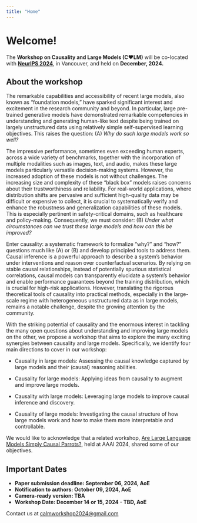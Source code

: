 ```yaml
---
title: "Home"
---
```


# Welcome!

<!-- <img src="logo.jpeg" alt="CALM workshop" width="500px"/></a> -->

The **Workshop on
Causality and Large Models (C♥️LM)** will be co-located with [**NeurIPS 2024**](https://neurips.cc/Conferences/2024/), in Vancouver, and held on **December, 2024.**


## About the workshop

The remarkable capabilities and accessibility of recent large models, also known as “foundation models,” have sparked significant interest and excitement in the research community and beyond. In particular, large pre-trained generative models have demonstrated remarkable competencies in understanding and generating human-like text despite being trained on largely unstructured data using relatively simple self-supervised learning objectives. This raises the question: (A) *Why do such large models work so well?*

The impressive performance, sometimes even exceeding human experts, across a wide variety of benchmarks, together with the incorporation of multiple modalities such as images, text, and audio, makes these large models particularly versatile decision-making systems. However, the increased adoption of these models is not without challenges. The increasing size and complexity of these “black box” models raises concerns about their trustworthiness and reliability. For real-world applications, where distribution shifts are pervasive and sufficient high-quality data may be difficult or expensive to collect, it is crucial to systematically verify and enhance the robustness and generalization capabilities of these models. This is especially pertinent in safety-critical domains, such as healthcare and policy-making. Consequently, we must consider: (B) *Under what circumstances can we trust these large models and how can this be improved?*

Enter causality: a systematic framework to formalize “why?” and “how?” questions much like (A) or (B) and develop principled tools to address them. Causal inference is a powerful approach to describe a system’s behavior under interventions and reason over counterfactual scenarios. By relying on stable causal relationships, instead of potentially spurious statistical correlations, causal models can transparently elucidate a system’s behavior and enable performance guarantees beyond the training distribution, which is crucial for high-risk applications. However, translating the rigorous theoretical tools of causality into practical methods, especially in the large-scale regime with heterogeneous unstructured data as in large models, remains a notable challenge, despite the growing attention by the community.

With the striking potential of causality and the enormous interest in tackling the many open questions about understanding and improving large models on the other, we propose a workshop that aims to explore the many exciting synergies between causality and large models. Specifically, we identify four main directions to cover in our workshop:

* Causality in large models: Assessing the causal knowledge captured by large models and their (causal) reasoning abilities.

* Causality for large models: Applying ideas from causality to augment and improve large models.

* Causality with large models: Leveraging large models to improve causal inference and discovery.

* Causality of large models: Investigating the causal structure of how large models work and how to make them more interpretable and controllable.

We would like to acknowledge that a related workshop, [Are Large Language Models Simply Causal Parrots?](https://llmcp.cause-lab.net/llmcp), held at AAAI 2024, shared some of our objectives.

## Important Dates

* **Paper submission deadline: September 06, 2024, AoE**
* **Notification to authors: October 09, 2024, AoE**
* **Camera-ready version: TBA**
* **Workshop Date: December 14 or 15, 2024 - TBD, AoE**

Contact us at <calmworkshop2024@gmail.com>
